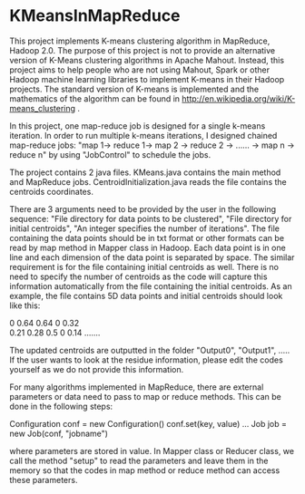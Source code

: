KMeansInMapReduce
=================

This project implements K-means clustering algorithm in MapReduce, Hadoop 2.0. The purpose of this project is not to provide an alternative version of K-Means clustering algorithms in Apache Mahout. Instead, this project aims to help people who are not using Mahout, Spark or other Hadoop machine learning libraries to implement K-means in their Hadoop projects. The standard version of K-means is implemented and the mathematics of the algorithm can be found in http://en.wikipedia.org/wiki/K-means_clustering . 

In this project, one map-reduce job is designed for a single k-means iteration. In order to run multiple k-means iterations, I designed chained map-reduce jobs: "map 1-> reduce 1-> map 2 -> reduce 2 -> ...... -> map n -> reduce n" by using "JobControl" to schedule the jobs. 

The project contains 2 java files. KMeans.java contains the main method and MapReduce jobs. CentroidInitialization.java reads the file contains the centroids coordinates. 

There are 3 arguments need to be provided by the user in the following sequence: "File directory for data points to be clustered", "File directory for initial centroids", "An integer specifies the number of iterations". The file containing the data points should be in txt format or other formats can be read by map method in Mapper class in Hadoop. Each data point is in one line and each dimension of the data point is separated by space. The similar requirement is for the file containing initial centroids as well. There is no need to specify the number of centroids as the code will capture this information automatically from the file containing the initial centroids. As an example, the file contains 5D data points and initial centroids should look like this:

0 0.64 0.64 0 0.32    
0.21 0.28 0.5 0 0.14 
.......

The updated centroids are outputted in the folder "Output0", "Output1", ..... If the user wants to look at the residue information, please edit the codes yourself as we do not provide this information. 

For many algorithms implemented in MapReduce, there are external parameters or data need to pass to map or reduce methods. This can be done in the following steps:

Configuration conf = new Configuration()
conf.set(key, value)
...
Job job = new Job(conf, "jobname")

where parameters are stored in value. In Mapper class or Reducer class, we call the method "setup" to read the parameters and leave them in the memory so that the codes in map method or reduce method can access these parameters.
   
